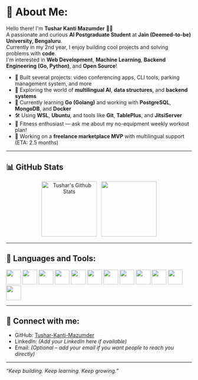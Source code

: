 # 💫 About Me:
Hello there! I'm **Tushar Kanti Mazumder** 👋🤓  
A passionate and curious **AI Postgraduate Student** at **Jain (Deemed-to-be) University, Bengaluru**.  
Currently in my 2nd year, I enjoy building cool projects and solving problems with **code**.  
I'm interested in **Web Development**, **Machine Learning**, **Backend Engineering (Go, Python)**, and **Open Source**!  

- 🚀 Built several projects: video conferencing apps, CLI tools, parking management system, and more  
- 🧠 Exploring the world of **multilingual AI**, **data structures**, and **backend systems**
- 🐹 Currently learning **Go (Golang)** and working with **PostgreSQL**, **MongoDB**, and **Docker**
- 🛠️ Using **WSL**, **Ubuntu**, and tools like **Git**, **TablePlus**, and **JitsiServer**
- 💪 Fitness enthusiast — ask me about my no-equipment weekly workout plan!  
- 🧪 Working on a **freelance marketplace MVP** with multilingual support (ETA: 2.5 months)

---

## 📊 GitHub Stats
<p align="center">
  <a href="https://www.github.com/TusharKM1224"><img height="150px" alt="Tushar's Github Stats" src="https://github-readme-stats.vercel.app/api?username=TusharKM1224&show_icons=true&hide_border=true&include_all_commits=true"></a>&nbsp;&nbsp;
  <a href="https://github.com/TusharKM1224?tab=repositories"><img height="150px" src="https://github-readme-stats.vercel.app/api/top-langs/?username=TusharKM1224&layout=compact&exclude_repo=github-readme-stats,TusharKM1224.github.io,TusharKM1224&hide_border=true"></a>
</p>

---

## 🧰 Languages and Tools:
<p align="left">
  <img src="https://cdn.jsdelivr.net/gh/devicons/devicon/icons/c/c-original.svg" width="40" height="40"/> 
  <img src="https://cdn.jsdelivr.net/gh/devicons/devicon/icons/cplusplus/cplusplus-original.svg" width="40" height="40"/>
  <img src="https://cdn.jsdelivr.net/gh/devicons/devicon/icons/java/java-original.svg" width="40" height="40"/>
  <img src="https://cdn.jsdelivr.net/gh/devicons/devicon/icons/python/python-original.svg" width="40" height="40"/>
  <img src="https://cdn.jsdelivr.net/gh/devicons/devicon/icons/go/go-original.svg" width="40" height="40"/>
  <img src="https://cdn.jsdelivr.net/gh/devicons/devicon/icons/postgresql/postgresql-original.svg" width="40" height="40"/>
  <img src="https://cdn.jsdelivr.net/gh/devicons/devicon/icons/mongodb/mongodb-original.svg" width="40" height="40"/>
  <img src="https://cdn.jsdelivr.net/gh/devicons/devicon/icons/docker/docker-original.svg" width="40" height="40"/>
  <img src="https://cdn.jsdelivr.net/gh/devicons/devicon/icons/linux/linux-original.svg" width="40" height="40"/>
  <img src="https://cdn.jsdelivr.net/gh/devicons/devicon/icons/git/git-original.svg" width="40" height="40"/>
  <img src="https://cdn.jsdelivr.net/gh/devicons/devicon/icons/vscode/vscode-original.svg" width="40" height="40"/>
  <img src="https://cdn.jsdelivr.net/gh/devicons/devicon/icons/intellij/intellij-original.svg" width="40" height="40"/>
</p>

---

## 🔗 Connect with me:
- GitHub: [Tushar-Kanti-Mazumder](https://github.com/Tushar-Kanti-Mazumder)
- LinkedIn: *(Add your LinkedIn here if available)*  
- Email: *(Optional – add your email if you want people to reach you directly)*

---

_“Keep building. Keep learning. Keep growing.”_
